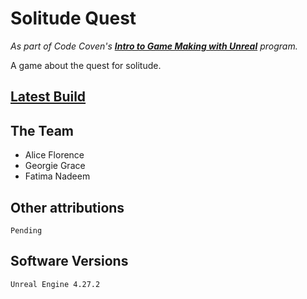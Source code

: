 # Solitude Quest
_As part of Code Coven's [**Intro to Game Making with Unreal**](https://codecoven.co/introduction-to-game-making-with-unreal-engine/) program._

A game about the quest for solitude.

## [Latest Build](https://croft-f.itch.io/solitude-quest)

## The Team

* Alice Florence
* Georgie Grace
* Fatima Nadeem

## Other attributions

    Pending

## Software Versions

    Unreal Engine 4.27.2
